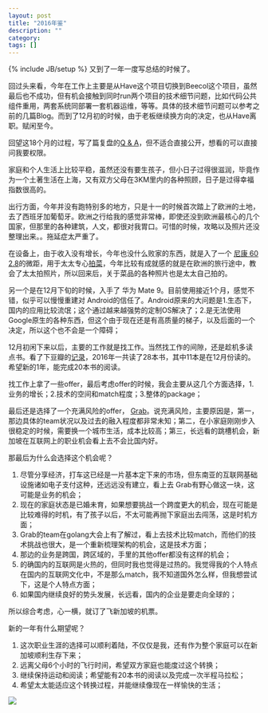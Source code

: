 ```yaml
---
layout: post
title: "2016年鉴"
description: ""
category: 
tags: []
---
```

{% include JB/setup %}
又到了一年一度写总结的时候了。


回过头来看，今年在工作上主要是从Have这个项目切换到Beecol这个项目，虽然最后也不成功，但有机会接触到同时run两个项目的技术细节问题，比如代码公共组件重用，两套系统同部署一套机器运维，等等。具体的技术细节问题可以参考之前的几篇Blog。而到了12月初的时候，由于老板继续换方向的决定，也从Have离职。赋闲至今。

回望这18个月的过程，写了篇复盘的[Q & A](https://docs.google.com/document/d/1-QiRofgaQk0N4fDaGARbMMgpSeC66nCqzBiyj5KmeMA/edit)，但不适合直接公开，想看的可以直接问我要权限。

家庭和个人生活上比较平稳，虽然还没有要生孩子，但小日子过得很滋润，毕竟作为一个土著生活在上海，又有双方父母在3KM里内的各种照顾，日子是过得幸福指数很高的。

出行方面，今年并没有跑特别多的地方，只是十一的时候首次踏上了欧洲的土地，去了西班牙加葡萄牙。欧洲之行给我的感觉非常棒，即使还没到欧洲最核心的几个国家，但那里的各种建筑，人文，都很对我胃口。可惜的时候，攻略以及照片还没整理出来。。拖延症太严重了。

在设备上，由于收入没有增长，今年也没什么败家的东西，就是入了一个 [尼康 60 2.8](http://production.xitek.com/product-a-post-id-1037-prod_from-7.html)的微距，用于太太专心[拍菜](http://www.xiachufang.com/cook/10410162/)，今年比较有成就感的就是在欧洲的旅行途中，教会了太太拍照片，所以回来后，关于菜品的各种照片也是太太自己拍的。

另一个是在12月下旬的时候，入手了 华为 Mate 9。目前使用接近1个月，感觉不错，似乎可以慢慢重建对 Android的信任了。Android原来的大问题是1.生态下，国内的应用比较流氓；这个通过越来越强势的定制OS解决了；2.是无法使用Google原生的各种东西，但这个由于现在还是有高质量的梯子，以及后面的一个决定，所以这个也不会是一个障碍；

12月初闲下来以后，主要的工作就是找工作。当然找工作的间隙，还是趁机多读点书。看了下豆瓣的[记录](https://book.douban.com/people/happyface1022/)，2016年一共读了28本书，其中11本是在12月份读的。希望新的1年，能完成20本书的阅读。

找工作上拿了一些offer，最后考虑offer的时候，我会主要从这几个方面选择，1.业务的增长；2.技术的空间和match程度；3.整体的package；

最后还是选择了一个充满风险的offer， [Grab](http://grab.careers)。说充满风险，主要原因是，第一，那边具体的team状况以及过去的融入程度都非常未知；第二，在小家庭刚刚步入很稳定的时候，需要换一个城市生活，成本比较高；第三，长远看的跳槽机会，新加坡在互联网上的职业机会看上去不会比国内好。

那最后为什么会选择这个机会呢？

1. 尽管分享经济，打车这已经是一片基本定下来的市场，但东南亚的互联网基础设施诸如电子支付这种，还远远没有建立，看上去 Grab有野心做这一块，这可能是业务的机会；
2. 现在的家庭状态是已婚未育，如果想要挑战一个跨度更大的机会，现在可能是比较难得的时机，有了孩子以后，不太可能再抛下家庭出去闯荡，这是时机方面；
3. Grab的team在golang大会上有了解过，看上去技术比较match，而他们的技术挑战也很大，是一个重新梳理架构的机会，这是技术方面；
4. 那边的业务是跨国，跨区域的，手里的其他offer都没有这样的机会；
5. 的确国内的互联网是火热的，但同时我也觉得是过热的。我觉得我的个人特点在国内的互联网文化中，不是那么match，我不知道国外怎么样，但我想尝试下，这是个人特点方面；
6. 如果国内继续良好的势头发展，长远看，国内的企业是要走向全球的；

所以综合考虑，心一横，就订了飞新加坡的机票。

新的一年有什么期望呢？

1. 这次职业生涯的选择可以顺利着陆，不仅仅是我，还有作为整个家庭可以在新加坡顺利生存下来；
2. 远离父母6个小时的飞行时间，希望双方家庭也能度过这个转换；
3. 继续保持运动和阅读；希望能有20本书的阅读以及完成一次半程马拉松；
4. 希望太太能适应这个转换过程，并能继续像现在一样愉快的生活；


![](https://ooo.0o0.ooo/2017/01/23/5885a8bbe7bd2.png)



